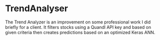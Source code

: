 # TrendAnalyser
The Trend Analyzer is an improvement on some professional work I did briefly for a client. It filters stocks using a Quandl API key and based on given criteria then 
creates predictions based on an optimized Keras ANN.
